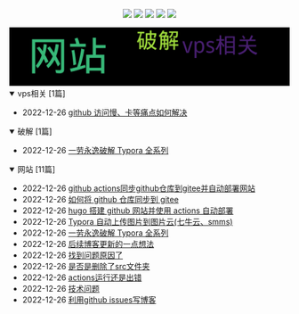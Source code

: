 
<p align='center'>
    <img src="https://badgen.net/github/issues/moxiaobei1993//blog"/>
    <img src="https://badgen.net/badge/last-commit/2022-12-26 13:21:43"/>
    <img src="https://badgen.net/github/forks/moxiaobei1993//blog"/>
    <img src="https://badgen.net/github/stars/moxiaobei1993//blog"/>
    <img src="https://badgen.net/github/watchers/moxiaobei1993//blog"/>
</p>
    
<summary>
    <img src="assets/wordcloud.png" title="词云" alt="词云" href="https://moxiaobei1993.github.io//blog/">
</summary>  

<details open>
<summary>vps相关	[1篇]</summary>

- 2022-12-26 [github 访问慢、卡等痛点如何解决](https://github.com/moxiaobei1993/blog/issues/7) 


</details>
            
<details open>
<summary>破解	[1篇]</summary>

- 2022-12-26 [ 一劳永逸破解 Typora 全系列](https://github.com/moxiaobei1993/blog/issues/8) 


</details>
            
<details open>
<summary>网站	[11篇]</summary>

- 2022-12-26 [github actions同步github仓库到gitee并自动部署网站](https://github.com/moxiaobei1993/blog/issues/12) 
- 2022-12-26 [如何将 github 仓库同步到 gitee](https://github.com/moxiaobei1993/blog/issues/11) 
- 2022-12-26 [hugo 搭建 github 网站并使用 actions 自动部署](https://github.com/moxiaobei1993/blog/issues/10) 
- 2022-12-26 [Typora 自动上传图片到图片云(七牛云、smms)](https://github.com/moxiaobei1993/blog/issues/9) 
- 2022-12-26 [ 一劳永逸破解 Typora 全系列](https://github.com/moxiaobei1993/blog/issues/8) 
- 2022-12-26 [后续博客更新的一点想法](https://github.com/moxiaobei1993/blog/issues/6) 
- 2022-12-26 [找到问题原因了](https://github.com/moxiaobei1993/blog/issues/5) 
- 2022-12-26 [是否是删除了src文件夹](https://github.com/moxiaobei1993/blog/issues/4) 
- 2022-12-26 [actions运行还是出错](https://github.com/moxiaobei1993/blog/issues/3) 
- 2022-12-26 [技术问题](https://github.com/moxiaobei1993/blog/issues/2) 
- 2022-12-26 [利用github issues写博客](https://github.com/moxiaobei1993/blog/issues/1) 


</details>
            